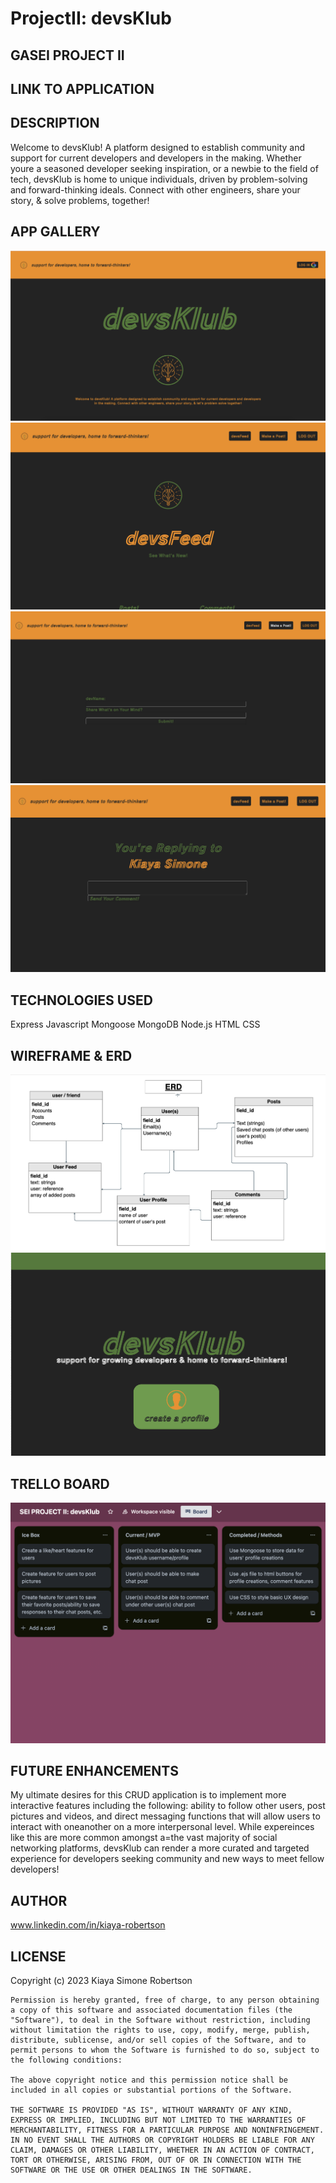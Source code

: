 # ProjectII: devsKlub

## GASEI PROJECT II

## LINK TO APPLICATION

## DESCRIPTION

 Welcome to devsKlub! A platform designed to establish community and support for current developers and developers in the making. Whether youre a seasoned developer seeking inspiration, or a newbie to the field of tech, devsKlub is home to unique individuals, driven by problem-solving and forward-thinking ideals. Connect with other engineers, share your story, & solve problems, together!

## APP GALLERY
![Alt text](<public/images/Home Page.png>)
![Alt text](public/images/devsFeed.png)
![Alt text](<public/images/Make Post.png>)
![Alt text](public/images/Reply.png)

## TECHNOLOGIES USED
Express
Javascript
Mongoose
MongoDB
Node.js
HTML
CSS

## WIREFRAME & ERD
![public/images/ERD.png](public/images/ERD.png)
![Alt text](public/images/WIREFRAME.png)

## TRELLO BOARD
![Alt text](public/images/TRELLO.png)

## FUTURE ENHANCEMENTS
My ultimate desires for this CRUD application is to implement more interactive features including the following: ability to follow other users, post pictures and videos, and direct messaging functions that will allow users to interact with oneanother on a more interpersonal level. While expereinces like this are more common amongst a=the vast majority of social networking platforms, devsKlub can render a more curated and targeted experience for developers seeking community and new ways to meet fellow developers!

## AUTHOR
www.linkedin.com/in/kiaya-robertson

## LICENSE
Copyright (c) 2023 Kiaya Simone Robertson

    Permission is hereby granted, free of charge, to any person obtaining a copy of this software and associated documentation files (the "Software"), to deal in the Software without restriction, including without limitation the rights to use, copy, modify, merge, publish, distribute, sublicense, and/or sell copies of the Software, and to permit persons to whom the Software is furnished to do so, subject to the following conditions:

    The above copyright notice and this permission notice shall be included in all copies or substantial portions of the Software.

    THE SOFTWARE IS PROVIDED "AS IS", WITHOUT WARRANTY OF ANY KIND, EXPRESS OR IMPLIED, INCLUDING BUT NOT LIMITED TO THE WARRANTIES OF MERCHANTABILITY, FITNESS FOR A PARTICULAR PURPOSE AND NONINFRINGEMENT. IN NO EVENT SHALL THE AUTHORS OR COPYRIGHT HOLDERS BE LIABLE FOR ANY CLAIM, DAMAGES OR OTHER LIABILITY, WHETHER IN AN ACTION OF CONTRACT, TORT OR OTHERWISE, ARISING FROM, OUT OF OR IN CONNECTION WITH THE SOFTWARE OR THE USE OR OTHER DEALINGS IN THE SOFTWARE.
